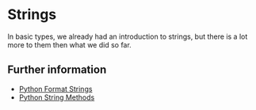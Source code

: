 # Strings

In basic types, we already had an introduction to strings, but there is a lot more
to them then what we did so far.

## Further information

- [Python Format Strings](https://www.w3schools.com/python/python_strings_format.asp)
- [Python String Methods](https://www.w3schools.com/python/python_strings_methods.asp)
